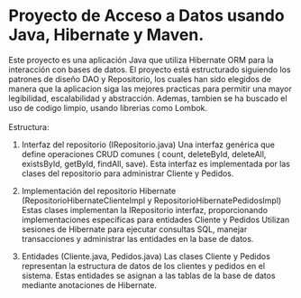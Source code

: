 # Proyecto de Acceso a Datos usando Java, Hibernate y Maven.
Este proyecto es una aplicación Java que utiliza Hibernate ORM para la interacción con bases de datos.
El proyecto está estructurado siguiendo los patrones de diseño DAO y Repositorio, los cuales han sido elegidos de manera que la aplicacion siga las mejores practicas para permitir una mayor legibilidad, escalabilidad y abstracción.
Ademas, tambien se ha buscado el uso de codigo limpio, usando librerias como Lombok.
<br><br>
Estructura:

1. Interfaz del repositorio (IRepositorio.java)
Una interfaz genérica que define operaciones CRUD comunes ( count, deleteById, deleteAll, existsById, getById, findAll, save).
Esta interfaz es implementada por las clases del repositorio para administrar Cliente y Pedidos.

2. Implementación del repositorio Hibernate (RepositorioHibernateClienteImpl y RepositorioHibernatePedidosImpl)
Estas clases implementan la IRepositorio interfaz, proporcionando implementaciones específicas para entidades Cliente y Pedidos
Utilizan sesiones de Hibernate para ejecutar consultas SQL, manejar transacciones y administrar las entidades en la base de datos.

3. Entidades (Cliente.java, Pedidos.java)
Las clases Cliente y Pedidos representan la estructura de datos de los clientes y pedidos en el sistema.
Estas entidades se asignan a las tablas de la base de datos mediante anotaciones de Hibernate.
